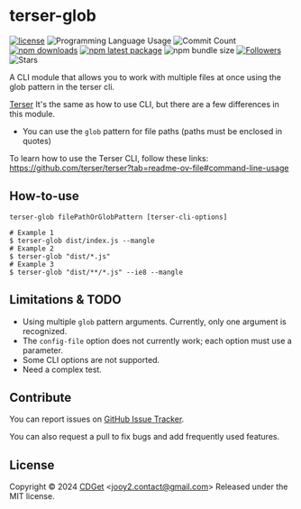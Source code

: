 # terser-glob

[![license](https://img.shields.io/badge/license-MIT-blue.svg)](https://github.com/jooy2/terser-glob/blob/master/LICENSE) ![Programming Language Usage](https://img.shields.io/github/languages/top/jooy2/terser-glob) ![Commit Count](https://img.shields.io/github/commit-activity/y/jooy2/terser-glob) [![npm downloads](https://img.shields.io/npm/dm/terser-glob.svg)](https://www.npmjs.com/package/terser-glob) [![npm latest package](https://img.shields.io/npm/v/terser-glob/latest.svg)](https://www.npmjs.com/package/terser-glob) ![npm bundle size](https://img.shields.io/bundlephobia/min/terser-glob) [![Followers](https://img.shields.io/github/followers/jooy2?style=social)](https://github.com/jooy2) ![Stars](https://img.shields.io/github/stars/jooy2/terser-glob?style=social)

A CLI module that allows you to work with multiple files at once using the glob pattern in the terser cli.

[Terser](https://terser.org) It's the same as how to use CLI, but there are a few differences in this module.

- You can use the `glob` pattern for file paths (paths must be enclosed in quotes)

To learn how to use the Terser CLI, follow these links: https://github.com/terser/terser?tab=readme-ov-file#command-line-usage

## How-to-use

```text
terser-glob filePathOrGlobPattern [terser-cli-options]
```

```shell
# Example 1
$ terser-glob dist/index.js --mangle
# Example 2
$ terser-glob "dist/*.js"
# Example 3
$ terser-glob "dist/**/*.js" --ie8 --mangle
```

## Limitations & TODO

- Using multiple `glob` pattern arguments. Currently, only one argument is recognized.
- The `config-file` option does not currently work; each option must use a parameter.
- Some CLI options are not supported.
- Need a complex test.

## Contribute

You can report issues on [GitHub Issue Tracker](https://github.com/jooy2/terser-glob/issues).

You can also request a pull to fix bugs and add frequently used features.

## License

Copyright © 2024 [CDGet](https://cdget.com) <[jooy2.contact@gmail.com](mailto:jooy2.contact@gmail.com)> Released under the MIT license.
